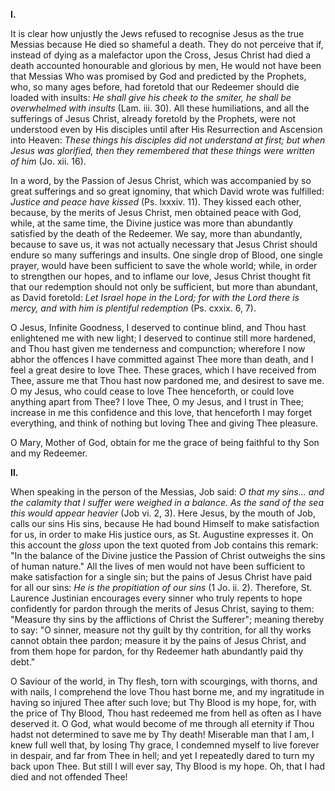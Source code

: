 
**I\.**

It is clear how unjustly the Jews refused to recognise Jesus as the true Messias because He died so shameful a death. They do not perceive that if, instead of dying as a malefactor upon the Cross, Jesus Christ had died a death accounted honourable and glorious by men, He would not have been that Messias Who was promised by God and predicted by the Prophets, who, so many ages before, had foretold that our Redeemer should die loaded with insults: *He shall give his cheek to the smiter, he shall be overwhelmed with insults* (Lam. iii. 30). All these humiliations, and all the sufferings of Jesus Christ, already foretold by the Prophets, were not understood even by His disciples until after His Resurrection and Ascension into Heaven: *These things his disciples did not understand at first; but when Jesus was glorified, then they remembered that these things were written of him* (Jo. xii. 16).

In a word, by the Passion of Jesus Christ, which was accompanied by so great sufferings and so great ignominy, that which David wrote was fulfilled: *Justice and peace have kissed* (Ps. lxxxiv. 11). They kissed each other, because, by the merits of Jesus Christ, men obtained peace with God, while, at the same time, the Divine justice was more than abundantly satisfied by the death of the Redeemer. We say, more than abundantly, because to save us, it was not actually necessary that Jesus Christ should endure so many sufferings and insults. One single drop of Blood, one single prayer, would have been sufficient to save the whole world; while, in order to strengthen our hopes, and to inflame our love, Jesus Christ thought fit that our redemption should not only be sufficient, but more than abundant, as David foretold: *Let Israel hope in the Lord; for with the Lord there is mercy, and with him is plentiful redemption* (Ps. cxxix. 6, 7).

O Jesus, Infinite Goodness, I deserved to continue blind, and Thou hast enlightened me with new light; I deserved to continue still more hardened, and Thou hast given me tenderness and compunction; wherefore I now abhor the offences I have committed against Thee more than death, and I feel a great desire to love Thee. These graces, which I have received from Thee, assure me that Thou hast now pardoned me, and desirest to save me. O my Jesus, who could cease to love Thee henceforth, or could love anything apart from Thee? I love Thee, O my Jesus, and I trust in Thee; increase in me this confidence and this love, that henceforth I may forget everything, and think of nothing but loving Thee and giving Thee pleasure.

O Mary, Mother of God, obtain for me the grace of being faithful to thy Son and my Redeemer.

**II\.**

When speaking in the person of the Messias, Job said: *O that my sins... and the calamity that I suffer were weighed in a balance. As the sand of the sea this would appear heavier* (Job vi. 2, 3). Here Jesus, by the mouth of Job, calls our sins His sins, because He had bound Himself to make satisfaction for us, in order to make His justice ours, as St. Augustine expresses it. On this account the *gloss* upon the text quoted from Job contains this remark: \"In the balance of the Divine justice the Passion of Christ outweighs the sins of human nature.\" All the lives of men would not have been sufficient to make satisfaction for a single sin; but the pains of Jesus Christ have paid for all our sins: *He is the propitiation of our sins* (1 Jo. ii. 2). Therefore, St. Laurence Justinian encourages every sinner who truly repents to hope confidently for pardon through the merits of Jesus Christ, saying to them: \"Measure thy sins by the afflictions of Christ the Sufferer\"; meaning thereby to say: \"O sinner, measure not thy guilt by thy contrition, for all thy works cannot obtain thee pardon; measure it by the pains of Jesus Christ, and from them hope for pardon, for thy Redeemer hath abundantly paid thy debt.\"

O Saviour of the world, in Thy flesh, torn with scourgings, with thorns, and with nails, I comprehend the love Thou hast borne me, and my ingratitude in having so injured Thee after such love; but Thy Blood is my hope, for, with the price of Thy Blood, Thou hast redeemed me from hell as often as I have deserved it. O God, what would become of me through all eternity if Thou hadst not determined to save me by Thy death! Miserable man that I am, I knew full well that, by losing Thy grace, I condemned myself to live forever in despair, and far from Thee in hell; and yet I repeatedly dared to turn my back upon Thee. But still I will ever say, Thy Blood is my hope. Oh, that I had died and not offended Thee!


